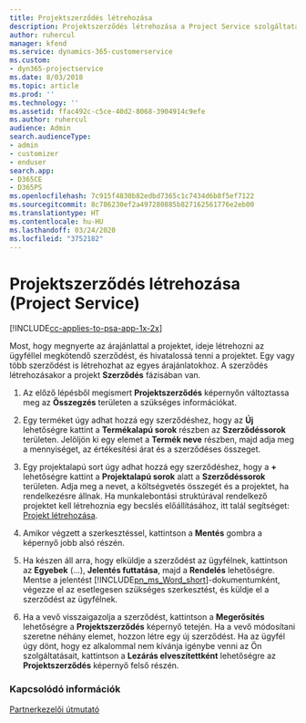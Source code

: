 ```yaml
---
title: Projektszerződés létrehozása
description: Projektszerződés létrehozása a Project Service szolgáltatásban
author: ruhercul
manager: kfend
ms.service: dynamics-365-customerservice
ms.custom:
- dyn365-projectservice
ms.date: 8/03/2018
ms.topic: article
ms.prod: ''
ms.technology: ''
ms.assetid: ffac492c-c5ce-40d2-8068-3904914c9efe
ms.author: ruhercul
audience: Admin
search.audienceType:
- admin
- customizer
- enduser
search.app:
- D365CE
- D365PS
ms.openlocfilehash: 7c915f4830b82edbd7365c1c7434d6b8f5ef7122
ms.sourcegitcommit: 8c786230ef2a497280885b827162561776e2eb00
ms.translationtype: HT
ms.contentlocale: hu-HU
ms.lasthandoff: 03/24/2020
ms.locfileid: "3752182"
---
```

# <a name="create-a-project-contract-project-service"></a>Projektszerződés létrehozása (Project Service)

[!INCLUDE[cc-applies-to-psa-app-1x-2x](../includes/cc-applies-to-psa-app-1x-2x.md)]

Most, hogy megnyerte az árajánlattal a projektet, ideje létrehozni az ügyféllel megkötendő szerződést, és hivatalossá tenni a projektet. Egy vagy több szerződést is létrehozhat az egyes árajánlatokhoz. A szerződés létrehozásakor a projekt **Szerződés** fázisában van.  
  
1. Az előző lépésből megismert **Projektszerződés** képernyőn változtassa meg az **Összegzés** területen a szükséges információkat.  
  
2. Egy terméket úgy adhat hozzá egy szerződéshez, hogy az **Új** lehetőségre kattint a **Termékalapú sorok** részben az **Szerződéssorok** területen. Jelöljön ki egy elemet a **Termék neve** részben, majd adja meg a mennyiséget, az értékesítési árat és a szerződéses összeget.  
  
3. Egy projektalapú sort úgy adhat hozzá egy szerződéshez, hogy a **+** lehetőségre kattint a **Projektalapú sorok** alatt a **Szerződéssorok** területen. Adja meg a nevet, a költségvetés összegét és a projektet, ha rendelkezésre állnak. Ha munkalebontási struktúrával rendelkező projektet kell létrehoznia egy becslés előállításához, itt talál segítséget: [Projekt létrehozása](../project-service/create-project.md).  
  
4. Amikor végzett a szerkesztéssel, kattintson a **Mentés** gombra a képernyő jobb alsó részén.  
  
5. Ha készen áll arra, hogy elküldje a szerződést az ügyfélnek, kattintson az **Egyebek** (...), **Jelentés futtatása**, majd a **Rendelés** lehetőségre. Mentse a jelentést [!INCLUDE[pn_ms_Word_short](../includes/pn-ms-word-short.md)]-dokumentumként, végezze el az esetlegesen szükséges szerkesztést, és küldje el a szerződést az ügyfélnek.  
  
6. Ha a vevő visszaigazolja a szerződést, kattintson a **Megerősítés** lehetőségre a **Projektszerződés** képernyő tetején. Ha a vevő módosítani szeretne néhány elemet, hozzon létre egy új szerződést. Ha az ügyfél úgy dönt, hogy ez alkalommal nem kívánja igénybe venni az Ön szolgáltatásait, kattintson a **Lezárás elveszítettként** lehetőségre az **Projektszerződés** képernyő felső részén.  
  
### <a name="see-also"></a>Kapcsolódó információk  
 [Partnerkezelői útmutató](../project-service/account-manager-guide.md)
